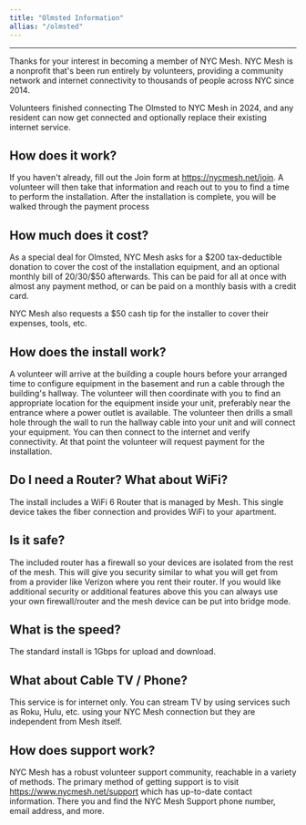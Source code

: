 ```yaml
---
title: "Olmsted Information"
allias: "/olmsted"
---
```


---
Thanks for your interest in becoming a member of NYC Mesh. NYC Mesh is a nonprofit that's been run entirely by volunteers, providing a community network and internet connectivity to thousands of people across NYC since 2014.

Volunteers finished connecting The Olmsted to NYC Mesh in 2024, and any resident can now get connected and optionally replace their existing internet service.

## How does it work?
If you haven't already, fill out the Join form at https://nycmesh.net/join. A volunteer will then take that information and reach out to you to find a time to perform the installation. After the installation is complete, you will be walked through the payment process

## How much does it cost?
As a special deal for Olmsted, NYC Mesh asks for a $200 tax-deductible donation to cover the cost of the installation equipment, and an optional monthly bill of $20/$30/$50 afterwards. This can be paid for all at once with almost any payment method, or can be paid on a monthly basis with a credit card.

NYC Mesh also requests a $50 cash tip for the installer to cover their expenses, tools, etc.

## How does the install work?
A volunteer will arrive at the building a couple hours before your arranged time to configure equipment in the basement and run a cable through the building's hallway. The volunteer will then coordinate with you to find an appropriate location for the equipment inside your unit, preferably near the entrance where a power outlet is available. The volunteer then drills a small hole through the wall to run the hallway cable into your unit and will connect your equipment. You can then connect to the internet and verify connectivity. At that point the volunteer will request payment for the installation.

## Do I need a Router? What about WiFi?
The install includes a WiFi 6 Router that is managed by Mesh. This single device takes the fiber connection and provides WiFi to your apartment.

## Is it safe?
The included router has a firewall so your devices are isolated from the rest of the mesh.  This will give you security similar to what you will get from from a provider like Verizon where you rent their router.  If you would like additional security or additional features above this you can always use your own firewall/router and the mesh device can be put into bridge mode.

## What is the speed?
The standard install is 1Gbps for upload and download.

## What about Cable TV / Phone?
This service is for internet only.  You can stream TV by using services such as Roku, Hulu, etc. using your NYC Mesh connection but they are independent from Mesh itself.

## How does support work?
NYC Mesh has a robust volunteer support community, reachable in a variety of methods. The primary method of getting support is to visit https://www.nycmesh.net/support which has up-to-date contact information. There you and find the NYC Mesh Support phone number, email address, and more.
